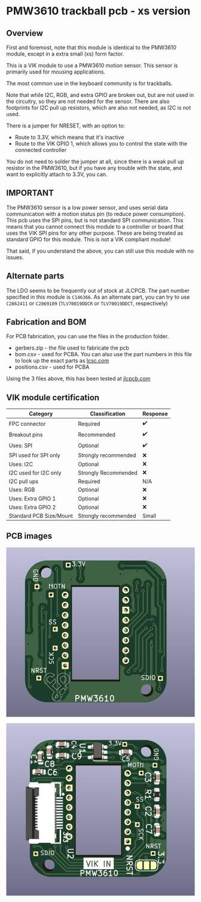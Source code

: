 # PMW3610 trackball pcb - xs version

## Overview

First and foremost, note that this module is identical to the PMW3610 module, except in a extra small (xs) form factor.

This is a VIK module to use a PMW3610 motion sensor. This sensor is primarily used for mousing applications.

The most common use in the keyboard community is for trackballs.

Note that while I2C, RGB, and extra GPIO are broken out, but are not used in the circuitry, so they are not needed for the sensor. There are also footprints for I2C pull up resistors, which are also not needed, as I2C is not used.

There is a jumper for NRESET, with an option to:  
* Route to 3.3V, which means that it's inactive
* Route to the VIK GPIO 1, which allows you to control the state with the connected controller

You do not need to solder the jumper at all, since there is a weak pull up resistor in the PMW3610, but if you have any trouble with the state, and want to explicitly attach to 3.3V, you can.


## IMPORTANT

The PMW3610 sensor is a low power sensor, and uses serial data communication with a motion status pin (to reduce power consumption). This pcb uses the SPI pins, but is not standard SPI communication. This means that you cannot connect this module to a controller or board that uses the VIK SPI pins for any other purpose. These are being treated as standard GPIO for this module. This is not a VIK compliant module!

That said, if you understand the above, you can still use this module with no issues.

## Alternate parts

The LDO seems to be frequently out of stock at JLCPCB. The part number specified in this module is `C146366`. As an alternate part, you can try to use `C2862411` or `C2869109` (`TLV70019DDCR` or `TLV70019DDCT`, respectively)

## Fabrication and BOM

For PCB fabrication, you can use the files in the production folder.

* gerbers.zip - the file used to fabricate the pcb
* bom.csv - used for PCBA. You can also use the part numbers in this file to look up the exact parts as [lcsc.com](https://lcsc.com)
* positions.csv - used for PCBA

Using the 3 files above, this has been tested at [jlcpcb.com](https://jlcpcb.com)


## VIK module certification

| Category                | Classification          | Response           |
| ----------------------- | ----------------------- | ------------------ |
| FPC connector           | Required                | :heavy_check_mark: |
| Breakout pins           | Recommended             | :heavy_check_mark: |
| Uses: SPI               | Optional                | :heavy_check_mark: |
| SPI used for SPI only   | Strongly recommended    | :x:                |
| Uses: I2C               | Optional                | :x:                |
| I2C used for I2C only   | Strongly Recommended    | :x:                |
| I2C pull ups            | Required                | N/A                |
| Uses: RGB               | Optional                | :x:                |
| Uses: Extra GPIO 1      | Optional                | :x:                |
| Uses: Extra GPIO 2      | Optional                | :x:                |
| Standard PCB Size/Mount | Strongly recommended    | Small              |

## PCB images

![pcb front](images/pmw3610-module-front.png)

![pcb back](images/pmw3610-module-back.png)
